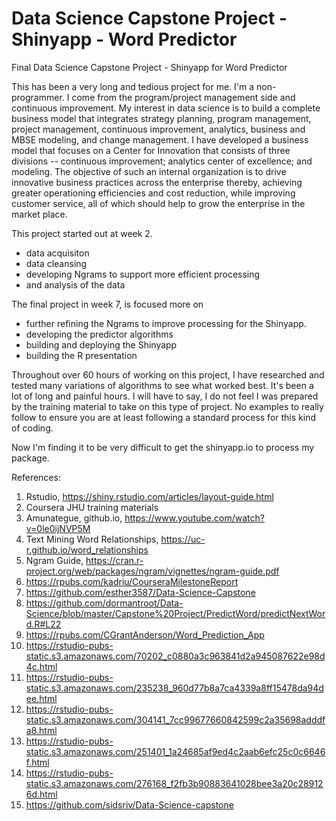 # Data Science Capstone Project - Shinyapp - Word Predictor
Final Data Science Capstone Project - Shinyapp for Word Predictor

This has been a very long and tedious project for me.  I'm a non-programmer.  I come from the program/project management side and continuous improvement.  My interest in data science is to build a complete business model that integrates strategy planning, program management, project management, continuous improvement, analytics, business and MBSE modeling, and change management.  I have developed a business model that focuses on a Center for Innovation that consists of three divisions -- continuous improvement; analytics center of excellence; and modeling.  The objective of such an internal organization is to drive innovative business practices across the enterprise thereby, achieving greater operationing efficiencies and cost reduction, while improving customer service, all of which should help to grow the enterprise in the market place.

This project started out at week 2.  
- data acquisiton
- data cleansing
- developing Ngrams to support more efficient processing
- and analysis of the data

The final project in week 7, is focused more on 
- further refining the Ngrams to improve processing for the Shinyapp.
- developing the predictor algorithms
- building and deploying the Shinyapp
- building the R presentation 

Throughout over 60 hours of working on this project, I have researched and tested many variations of algorithms to see what worked best.  It's been a lot of long and painful hours. I will have to say, I do not feel I was prepared by the training material to take on this type of project.   No examples to really follow to ensure you are at least following a standard process for this kind of coding.  

Now I'm finding it to be very difficult to get the shinyapp.io to process my package.

References:  
1. Rstudio, https://shiny.rstudio.com/articles/layout-guide.html
2. Coursera JHU training materials
3. Amunategue, github.io, https://www.youtube.com/watch?v=0le0ijNVP5M
4. Text Mining Word Relationships, https://uc-r.github.io/word_relationships
5. Ngram Guide, https://cran.r-project.org/web/packages/ngram/vignettes/ngram-guide.pdf
6. https://rpubs.com/kadriu/CourseraMilestoneReport
7. https://github.com/esther3587/Data-Science-Capstone
8. https://github.com/dormantroot/Data-Science/blob/master/Capstone%20Project/PredictWord/predictNextWord.R#L22
9. https://rpubs.com/CGrantAnderson/Word_Prediction_App
10. https://rstudio-pubs-static.s3.amazonaws.com/70202_c0880a3c963841d2a945087622e98d4c.html
11. https://rstudio-pubs-static.s3.amazonaws.com/235238_960d77b8a7ca4339a8ff15478da94dee.html
12. https://rstudio-pubs-static.s3.amazonaws.com/304141_7cc99677660842599c2a35698adddfa8.html
13. https://rstudio-pubs-static.s3.amazonaws.com/251401_1a24685af9ed4c2aab6efc25c0c6646f.html
14. https://rstudio-pubs-static.s3.amazonaws.com/276168_f2fb3b90883641028bee3a20c289126d.html
15. https://github.com/sidsriv/Data-Science-capstone

